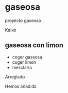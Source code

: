 gaseosa
=======

proyecto gaseosa

Kaixo


gaseosa con limon
-----------------

* coger gaseosa
* coger limon
* mezclarlo
 


Arreglado


Hemos añadido
